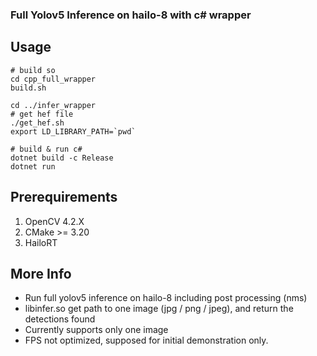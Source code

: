 
### Full Yolov5 Inference on hailo-8 with c# wrapper

## Usage   
```
# build so
cd cpp_full_wrapper 
build.sh

cd ../infer_wrapper
# get hef file
./get_hef.sh
export LD_LIBRARY_PATH=`pwd`

# build & run c#
dotnet build -c Release
dotnet run

```
## Prerequirements   
1. OpenCV 4.2.X   
2. CMake >= 3.20   
3. HailoRT   

## More Info   
- Run full yolov5 inference on hailo-8 including post processing (nms)   
- libinfer.so get path to one image (jpg / png / jpeg), and return the detections found   
- Currently supports only one image   
- FPS not optimized, supposed for initial demonstration only.   
